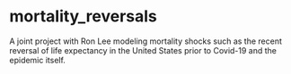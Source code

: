 # mortality_reversals

A joint project with Ron Lee modeling mortality shocks such as the recent reversal of life expectancy in the United States prior to Covid-19 and the epidemic itself.

